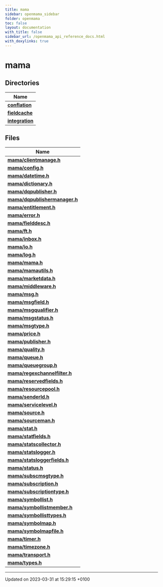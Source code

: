 ```yaml
---
title: mama
sidebar: openmama_sidebar
folder: openmama
toc: false
layout: documentation
with_title: false
sidebar_url: /openmama_api_reference_docs.html
with_doxylinks: true
---
```


# mama



## Directories

| Name           |
| -------------- |
| **[conflation](dir_ed9df39d1b42b9dfb88adb0be1e7ddbc.html#dir-conflation)**  |
| **[fieldcache](dir_4d02a9e680c419e001e031346a5b406b.html#dir-fieldcache)**  |
| **[integration](dir_ae8533d956fd8f0360ed0b5e911088bf.html#dir-integration)**  |

## Files

| Name           |
| -------------- |
| **[mama/clientmanage.h](clientmanage_8h.html#file-clientmanage.h)**  |
| **[mama/config.h](config_8h.html#file-config.h)**  |
| **[mama/datetime.h](datetime_8h.html#file-datetime.h)**  |
| **[mama/dictionary.h](dictionary_8h.html#file-dictionary.h)**  |
| **[mama/dqpublisher.h](dqpublisher_8h.html#file-dqpublisher.h)**  |
| **[mama/dqpublishermanager.h](dqpublishermanager_8h.html#file-dqpublishermanager.h)**  |
| **[mama/entitlement.h](entitlement_8h.html#file-entitlement.h)**  |
| **[mama/error.h](error_8h.html#file-error.h)**  |
| **[mama/fielddesc.h](fielddesc_8h.html#file-fielddesc.h)**  |
| **[mama/ft.h](ft_8h.html#file-ft.h)**  |
| **[mama/inbox.h](inbox_8h.html#file-inbox.h)**  |
| **[mama/io.h](io_8h.html#file-io.h)**  |
| **[mama/log.h](log_8h.html#file-log.h)**  |
| **[mama/mama.h](mama_8h.html#file-mama.h)**  |
| **[mama/mamautils.h](mamautils_8h.html#file-mamautils.h)**  |
| **[mama/marketdata.h](marketdata_8h.html#file-marketdata.h)**  |
| **[mama/middleware.h](middleware_8h.html#file-middleware.h)**  |
| **[mama/msg.h](msg_8h.html#file-msg.h)**  |
| **[mama/msgfield.h](msgfield_8h.html#file-msgfield.h)**  |
| **[mama/msgqualifier.h](msgqualifier_8h.html#file-msgqualifier.h)**  |
| **[mama/msgstatus.h](msgstatus_8h.html#file-msgstatus.h)**  |
| **[mama/msgtype.h](msgtype_8h.html#file-msgtype.h)**  |
| **[mama/price.h](price_8h.html#file-price.h)**  |
| **[mama/publisher.h](publisher_8h.html#file-publisher.h)**  |
| **[mama/quality.h](quality_8h.html#file-quality.h)**  |
| **[mama/queue.h](queue_8h.html#file-queue.h)**  |
| **[mama/queuegroup.h](queuegroup_8h.html#file-queuegroup.h)**  |
| **[mama/regexchannelfilter.h](regexchannelfilter_8h.html#file-regexchannelfilter.h)**  |
| **[mama/reservedfields.h](reservedfields_8h.html#file-reservedfields.h)**  |
| **[mama/resourcepool.h](resourcepool_8h.html#file-resourcepool.h)**  |
| **[mama/senderId.h](senderId_8h.html#file-senderid.h)**  |
| **[mama/servicelevel.h](servicelevel_8h.html#file-servicelevel.h)**  |
| **[mama/source.h](source_8h.html#file-source.h)**  |
| **[mama/sourceman.h](sourceman_8h.html#file-sourceman.h)**  |
| **[mama/stat.h](stat_8h.html#file-stat.h)**  |
| **[mama/statfields.h](statfields_8h.html#file-statfields.h)**  |
| **[mama/statscollector.h](statscollector_8h.html#file-statscollector.h)**  |
| **[mama/statslogger.h](statslogger_8h.html#file-statslogger.h)**  |
| **[mama/statsloggerfields.h](statsloggerfields_8h.html#file-statsloggerfields.h)**  |
| **[mama/status.h](status_8h.html#file-status.h)**  |
| **[mama/subscmsgtype.h](subscmsgtype_8h.html#file-subscmsgtype.h)**  |
| **[mama/subscription.h](subscription_8h.html#file-subscription.h)**  |
| **[mama/subscriptiontype.h](subscriptiontype_8h.html#file-subscriptiontype.h)**  |
| **[mama/symbollist.h](symbollist_8h.html#file-symbollist.h)**  |
| **[mama/symbollistmember.h](symbollistmember_8h.html#file-symbollistmember.h)**  |
| **[mama/symbollisttypes.h](symbollisttypes_8h.html#file-symbollisttypes.h)**  |
| **[mama/symbolmap.h](symbolmap_8h.html#file-symbolmap.h)**  |
| **[mama/symbolmapfile.h](symbolmapfile_8h.html#file-symbolmapfile.h)**  |
| **[mama/timer.h](timer_8h.html#file-timer.h)**  |
| **[mama/timezone.h](timezone_8h.html#file-timezone.h)**  |
| **[mama/transport.h](transport_8h.html#file-transport.h)**  |
| **[mama/types.h](types_8h.html#file-types.h)**  |






-------------------------------

Updated on 2023-03-31 at 15:29:15 +0100
